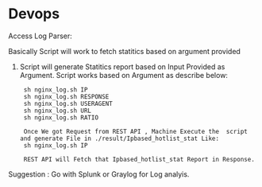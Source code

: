 # Devops
Access Log Parser:

Basically Script will work to fetch statitics based on argument provided 


1. Script will generate Statitics report based on Input Provided as Argument.
		Script works based on Argument as describe below:
		
		sh nginx_log.sh IP
		sh nginx_log.sh RESPONSE
		sh nginx_log.sh USERAGENT
		sh nginx_log.sh URL
		sh nginx_log.sh RATIO
		
		Once We got Request from REST API , Machine Execute the  script and generate File in ./result/Ipbased_hotlist_stat Like:
		sh nginx_log.sh IP
		
		REST API will Fetch that Ipbased_hotlist_stat Report in Response.
		
Suggestion : Go with Splunk or Graylog for Log analyis.
